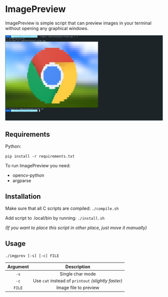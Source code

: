 # ImagePreview

ImagePreview is simple script that can preview images in your terminal without opening any graphical windows.

![Example](https://github.com/MattTheCoder-W/ImagePreview/blob/main/README-images/example.png "Example")

## Requirements

Python:

`pip install -r requirements.txt`

To run ImagePreview you need:
*  opencv-python
*  argparse

## Installation

Make sure that all C scripts are compiled:
`./compile.sh`

Add script to .local/bin by running:
`./install.sh`

*(If you want to place this script in other place, just move it manually)*

## Usage

`./imgprev [-s] [-c] FILE`

| Argument  | Description  |
| :------------: | :------------: |
|  `-s` | Single char mode  |
| `-c`  |  Use `cat` instead of `printout` *(slightly faster)*  |
| `FILE` | Image file to preview |


